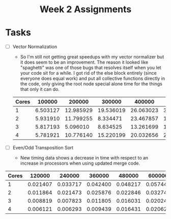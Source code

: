 # <center>Week 2 Assignments</center>

# Tasks

- [ ] Vector Normalization
  - So I'm still not getting great speedups with my vector normalizer but it does seem to be an improvement. The reason it looked like "spaghetti" was one of those bugs that resolves itself when you let your code sit for a while. I got rid of the else block entirely (since everyone does equal work) and put all collective functions directly in the code, only giving the root node special alone time for the things that only it can do. 

  |Cores| 100000| 200000| 300000 | 400000 | 500000|
  |-|-|-|-|-|-|
  |1|6.503127|12.985929|19.536019|26.063023|31.293385|
  |2|5.931910|11.799255|8.334471|23.467857|13.980030|
  |3|5.817193|5.096010|8.634525|13.261699|16.079679|
  |4|5.781921|10.776140|15.220199|20.032656|24.522412|



- [ ] Even/Odd Transposition Sort
  - New timing data shows a decrease in time with respect to an increase in processors when using updated merge code.

|Cores| 120000 | 240000| 360000| 480000| 600000|
|----|---------|--------|------|-------|-------|
|1| 0.021407 |0.033717 |0.042400 |0.048217 |0.057447 |
|2|0.011864 |0.021473 |0.025876 |0.022846 |0.032740 |
|3|0.008819 |0.007823 |0.011805 |0.016031 |0.020241 |
|4|0.006121 |0.006293 |0.009439 |0.016431 | 0.020622 |
